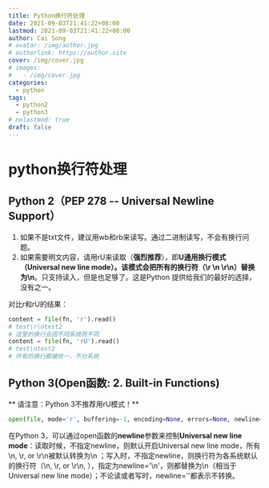 ```yaml
---
title: Python换行符处理
date: 2021-09-03T21:41:22+08:00
lastmod: 2021-09-03T21:41:22+08:00
author: Cai Song
# avatar: /img/author.jpg
# authorlink: https://author.site
cover: /img/cover.jpg
# images:
#   - /img/cover.jpg
categories:
  - python
tags:
  - python2
  - python3
# nolastmod: true
draft: false
---
```


# python换行符处理

##  Python 2（PEP 278 -- Universal Newline Support）
  1. 如果不是txt文件，建议用wb和rb来读写。通过二进制读写，不会有换行问题。
  2. 如果需要明文内容，请用rU来读取（**强烈推荐**），即**U通用换行模式（Universal new line mode）。该模式会把所有的换行符（\r \n \r\n）替换为\n**。只支持读入，但是也足够了。这是Python 提供给我们的最好的选择，没有之一。

  对比r和rU的结果：
  ```python
  content = file(fn, 'r').read()
  # test\r\ntest2
  # 这里的换行会因不同系统而不同                       
  content = file(fn, 'rU').read()
  # test\ntest2
  # 所有的换行都被统一，不分系统
  ```

## Python 3(Open函数: 2. Built-in Functions)
** 请注意：Python 3不推荐用rU模式！**

```python
open(file, mode='r', buffering=-1, encoding=None, errors=None, newline=None, closefd=True)
```
在Python 3，可以通过open函数的**newline**参数来控制**Universal new line mode**：读取时候，不指定newline，则默认开启Universal new line mode，所有\n, \r, or \r\n被默认转换为\n ；写入时，不指定newline，则换行符为各系统默认的换行符（\n, \r, or \r\n, ），指定为newline='\n'，则都替换为\n（相当于Universal new line mode）；不论读或者写时，newline=''都表示不转换。

